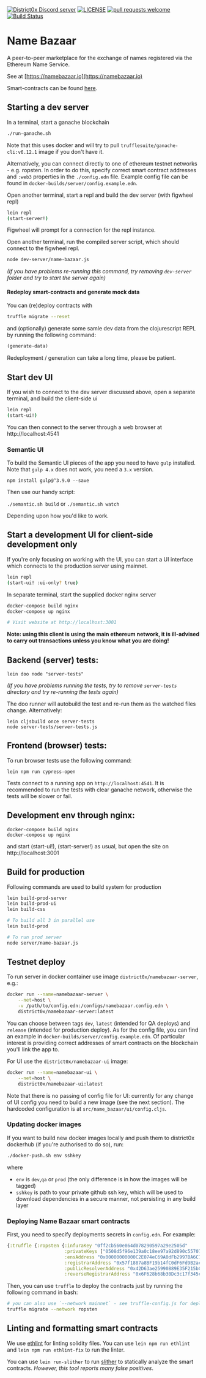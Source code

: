 <div align="left">
    <a href="https://discord.com/invite/sS2AWYm"><img alt="District0x Discord server" src="https://img.shields.io/discord/356854079022039062?label=district0x&logo=discord"></a>
    <a href="LICENSE"><img alt="LICENSE" src="https://img.shields.io/github/license/district0x/name-bazaar"></a>
    <a href="http://makeapullrequest.com"><img alt="pull requests welcome" src="https://img.shields.io/badge/PRs-welcome-brightgreen.svg?style=flat"></a>
    <a href="(https://travis-ci.org/district0x/name-bazaar"><img alt="Build Status" src="https://travis-ci.org/district0x/name-bazaar.svg?branch=master"></a></p>
</div>

# Name Bazaar

A peer-to-peer marketplace for the exchange of names registered via the Ethereum Name Service.

See at [https://namebazaar.io](https://namebazaar.io)

Smart-contracts can be found [here](https://github.com/district0x/name-bazaar/tree/master/resources/public/contracts/src).

## Starting a dev server

In a terminal, start a ganache blockchain

```bash
./run-ganache.sh
```

Note that this uses docker and will try to pull `trufflesuite/ganache-cli:v6.12.1` image if you don't have it.

Alternatively, you can connect directly to one of ethereum testnet networks - e.g. ropsten. In order to do this, specify correct smart contract addresses and `:web3` properties in the `./config.edn` file. Example config file can be found in `docker-builds/server/config.example.edn`.

Open another terminal, start a repl and build the dev server (with
figwheel repl)

```bash
lein repl
(start-server!)
```

Figwheel will prompt for a connection for the repl instance.

Open another terminal, run the compiled server script, which should
connect to the figwheel repl.

```bash
node dev-server/name-bazaar.js
```
_(If you have problems re-running this command, try removing `dev-server`
folder and try to start the server again)_

#### Redeploy smart-contracts and generate mock data

You can (re)deploy contracts with

```bash
truffle migrate --reset
```

and (optionally) generate some samle dev data from the clojurescript REPL by running the following command:

```clojure
(generate-data)
```

Redeployment / generation can take a long time, please be patient.

## Start dev UI

If you wish to connect to the dev server discussed above, open a
separate terminal, and build the client-side ui

```bash
lein repl
(start-ui!)
```

You can then connect to the server through a web browser at http://localhost:4541

### Semantic UI

To build the Semantic UI pieces of the app you need to have `gulp` installed.
Note that `gulp 4.x` does not work, you need a `3.x` version.

`npm install gulp@^3.9.0 --save`

Then use our handy script:

`./semantic.sh build`
or
`./semantic.sh watch`

Depending upon how you'd like to work.

## Start a development UI for client-side development only

If you're only focusing on working with the UI, you can start a UI
interface which connects to the production server using mainnet.

```bash
lein repl
(start-ui! :ui-only? true)
```

In separate terminal, start the supplied docker nginx server

```bash
docker-compose build nginx
docker-compose up nginx

# Visit website at http://localhost:3001
```

**Note: using this client is using the main ethereum network, it is
ill-advised to carry out transactions unless you know what you are doing!**

## Backend (server) tests:

```
lein doo node "server-tests"
```
_(If you have problems running the tests, try to remove `server-tests` directory
and try re-running the tests again)_

The doo runner will autobuild the test and re-run them as the watched files change.
Alternatively:

```
lein cljsbuild once server-tests
node server-tests/server-tests.js
```

## Frontend (browser) tests:

To run browser tests use the following command:
```
lein npm run cypress-open
```

Tests connect to a running app on `http://localhost:4541`. It is recommended to run the
tests with clear ganache network, otherwise the tests will be slower or fail.

## Development env through nginx:

```
docker-compose build nginx
docker-compose up nginx
```

and start (start-ui!), (start-server!) as usual, but open the site on http://localhost:3001

## Build for production

Following commands are used to build system for production

```bash
lein build-prod-server
lein build-prod-ui
lein build-css

# To build all 3 in parallel use
lein build-prod

# To run prod server
node server/name-bazaar.js
```

## Testnet deploy

To run server in docker container use image `district0x/namebazaar-server`, e.g.:

```bash
docker run --name=namebazaar-server \
    --net=host \
    -v /path/to/config.edn:/configs/namebazaar.config.edn \
    district0x/namebazaar-server:latest
```

You can choose between tags `dev`, `latest` (intended for QA deploys) and `release` (intended for production deploy).  As for the config file, you can find an example in `docker-builds/server/config.example.edn`. Of particular interest is providing correct addresses of smart contracts on the blockchain you'll link the app to.

For UI use the `district0x/namebazaar-ui` image:

```bash
docker run --name=namebazaar-ui \
    --net=host \
    district0x/namebazaar-ui:latest
```

Note that there is no passing of config file for UI: currently for any change of UI config you need to build a new image (see the next section). The hardcoded configuration is at `src/name_bazaar/ui/config.cljs`.

### Updating docker images

If you want to build new docker images locally and push them to district0x dockerhub (if you're authorised to do so), run:

```bash
./docker-push.sh env sshkey
```

where

* `env` is `dev`,`qa` or `prod` (the only difference is in how the images will be tagged)
* `sshkey` is path to your private github ssh key, which will be used to download dependencies in a secure manner, not persisting in any build layer

### Deploying Name Bazaar smart contracts

First, you need to specify deployments secrets in `config.edn`. For example:

```clojure
{:truffle {:ropsten {:infuraKey "0ff2cb560e864d078290597a29e2505d"
                     :privateKeys ["0508d5f96e139a0c18ee97a92d890c55707c77b90916395ff7849efafffbd810"]
                     :ensAddress "0x00000000000C2E074eC69A0dFb2997BA6C7d2e1e"
                     :registrarAddress "0x57f1887a8BF19b14fC0dF6Fd9B2acc9Af147eA85"
                     :publicResolverAddress "0x42D63ae25990889E35F215bC95884039Ba354115"
                     :reverseRegistrarAddress "0x6F628b68b30Dc3c17f345c9dbBb1E483c2b7aE5c"}}}
```

Then, you can use `truffle` to deploy the contracts just by running the following command in bash:
```bash
# you can also use `--network mainnet` - see truffle-config.js for deployment details for more information.
truffle migrate --network ropsten
```

## Linting and formatting smart contracts

We use [ethlint](https://github.com/duaraghav8/Ethlint) for linting solidity files. You
can use `lein npm run ethlint` and `lein npm run ethlint-fix` to run the linter.

You can use `lein run-slither` to run [slither](https://github.com/crytic/slither) to
statically analyze the smart contracts. _However, this tool reports many false positives_.
